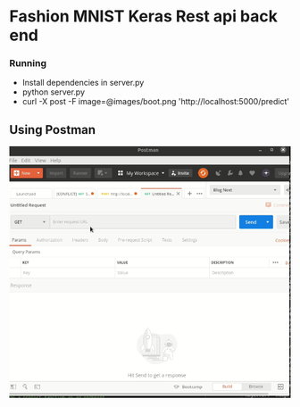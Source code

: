 # Fashion MNIST Keras Rest api back end

### Running
- Install dependencies in server.py
- python server.py
- curl -X post -F image=@images/boot.png 'http://localhost:5000/predict'

## Using Postman
![Alt Text](images/demo.gif)